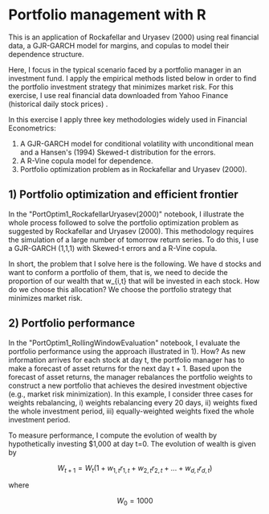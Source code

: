 # Portfolio management with R

This is an application of Rockafellar and Uryasev (2000) using real financial data, a GJR-GARCH model for margins, and copulas to model their dependence structure.

Here, I focus in the typical scenario faced by a portfolio manager in an investment fund. I apply the empirical methods listed below in order to find the portfolio investment strategy that minimizes market risk. For this exercise, I use real financial data downloaded from Yahoo Finance (historical daily stock prices) .

In this exercise I apply three key methodologies widely used in Financial Econometrics:
1. A GJR-GARCH model for conditional volatility with unconditional mean and a Hansen's (1994) Skewed-t distribution for the errors.
2. A R-Vine copula model for dependence.
3. Portfolio optimization problem as in Rockafellar and Uryasev (2000).

 

## 1) Portfolio optimization and efficient frontier
In the "PortOptim1_RockafellarUryasev(2000)" notebook, I illustrate the whole process followed to solve the portfolio optimization problem as suggested by Rockafellar and Uryasev (2000). This methodology requires the simulation of a large number of tomorrow return series. To do this, I use a GJR-GARCH (1,1,1) with Skewed-t errors and a R-Vine copula.

In short, the problem that I solve here is the following. We have d stocks and want to conform a portfolio of them, that is, we need to decide the proportion of our wealth that w_{i,t} that will be invested in each stock. How do we choose this allocation? We choose the portfolio strategy that minimizes market risk.

## 2) Portfolio performance
In the "PortOptim1_RollingWindowEvaluation" notebook, I evaluate the portfolio performance using the approach illustrated in 1). How? As new information arrives for each stock at day t, the portfolio manager has to make a forecast of asset returns for the next day t + 1. Based upon the forecast of asset returns, the manager rebalances the portfolio weights  to construct a new portfolio that achieves the desired investment objective (e.g., market risk minimization). In this example, I consider three cases for weights rebalancing, i) weights rebalancing every 20 days, ii) weights fixed the whole investment period, iii) equally-weighted weights fixed the whole investment period.

To measure performance, I compute the evolution of wealth by hypothetically investing $1,000 at day t=0. The evolution of wealth is given by  
```math
W_{t+1}=W_t(1 + w_{1,t}r_{1,t}+w_{2,t}r_{2,t}+...+w_{d,t}r_{d,t})
```
where 
 
```math
W_0=1000
```
 
